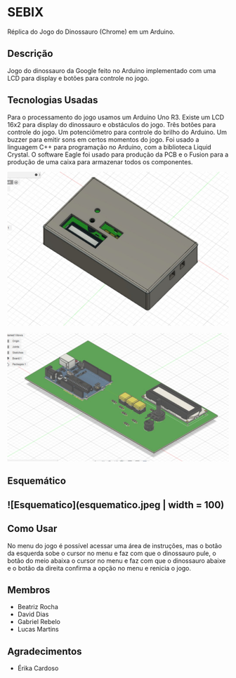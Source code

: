 # SEBIX

Réplica do Jogo do Dinossauro (Chrome) em um Arduino.

<h2> Descrição </h2>

Jogo do dinossauro da Google feito no Arduino implementado com uma LCD para display e botões para controle no jogo.

<h2> Tecnologias Usadas </h2>

Para o processamento do jogo usamos um Arduino Uno R3. Existe um LCD 16x2 para display do dinossauro e obstáculos do jogo. Três botões para controle do jogo. Um potenciômetro para controle do brilho do Arduino. Um buzzer para emitir sons em certos momentos do jogo. Foi usado a linguagem C++ para programação no Arduino, com a biblioteca Liquid Crystal. O software Eagle foi usado para produção da PCB e o Fusion para a produção de uma caixa para armazenar todos os componentes.

![PCB com a caixa](pcb1.jpeg)

![PCB](pcb0.jpeg)

<h2> Esquemático<h2>
  
  ![Esquematico](esquematico.jpeg | width = 100)

<h2> Como Usar </h2>

No menu do jogo é possível acessar uma área de instruções, mas o botão da esquerda sobe o cursor no menu e faz com que o dinossauro pule, o botão do meio abaixa o cursor no menu e faz com que o dinossauro abaixe e o botão da direita confirma a opção no menu e renicia o jogo.

<h2> Membros </h2>

<ul>
  <li>Beatriz Rocha</li>
  <li>David Dias</li>
  <li>Gabriel Rebelo</li>
  <li>Lucas Martins</li>
</ul>

<h2> Agradecimentos </h2>

<ul>
  <li>Érika Cardoso</li>
</ul>
